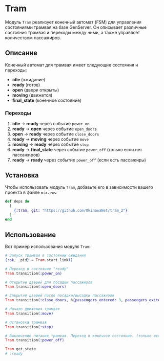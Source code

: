 # Tram

Модуль `Tram` реализует конечный автомат (FSM) для управления состояниями трамвая на базе GenServer. Он описывает различные состояния трамвая и переходы между ними, а также управляет количеством пассажиров.

## Описание

Конечный автомат для трамвая имеет следующие состояния и переходы:

- **idle** (ожидание)
- **ready** (готов)
- **open** (двери открыты)
- **moving** (движется)
- **final_state** (конечное состояние)

### Переходы

1. **idle** → **ready** через событие `power_on`
2. **ready** → **open** через событие `open_doors`
3. **open** → **ready** через событие `close_doors`
4. **ready** → **moving** через событие `move`
5. **moving** → **ready** через событие `stop`
6. **ready** → **final_state** через событие `power_off` (только если нет пассажиров)
7. **ready** → **ready** через событие `power_off` (если есть пассажиры)

## Установка

Чтобы использовать модуль `Tram`, добавьте его в зависимости вашего проекта в файле `mix.exs`:

```elixir
def deps do
  [
    {:tram, git: "https://github.com/OkinawaNet/tram_2"}
  ]
end
```

## Использование

Вот пример использования модуля `Tram`:

```elixir
# Запуск трамвая в состоянии ожидания
{:ok, _pid} = Tram.start_link()

# Переход в состояние "ready"
Tram.transition(:power_on)

# Открытие дверей для посадки пассажиров
Tram.transition(:open_doors)

# Закрытие дверей после посадки/высадки пассажиров
Tram.transition(:close_doors, %{passengers_entered: 3, passengers_exited: 1})

# Начало движения трамвая
Tram.transition(:move)

# Остановка трамвая
Tram.transition(:stop)

# Выключение питания трамвая. Переход в конечное состояние. (только если нет пассажиров)
Tram.transition(:power_off)

Tram.get_state
# :ready

